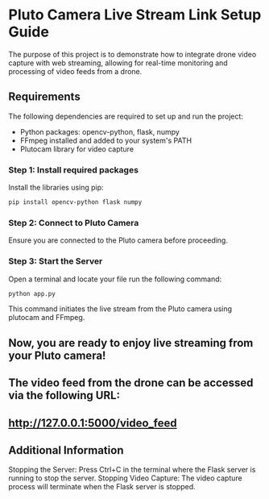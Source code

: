 # Pluto Camera Live Stream Link Setup Guide

The purpose of this project is to demonstrate how to integrate drone video capture with web streaming, allowing for real-time monitoring and processing of video feeds from a drone.

## Requirements
The following dependencies are required to set up and run the project:

- Python packages: opencv-python, flask, numpy 
- FFmpeg installed and added to your system's PATH
- Plutocam library for video capture


### Step 1: Install required packages

Install the libraries using pip:
```bash
pip install opencv-python flask numpy
```

### Step 2: Connect to Pluto Camera
Ensure you are connected to the Pluto camera before proceeding.

### Step 3: Start the Server
Open a terminal and locate your file run the following command:

```bash
python app.py
```
This command initiates the live stream from the Pluto camera using plutocam and FFmpeg.

## Now, you are ready to enjoy live streaming from your Pluto camera! 
## The video feed from the drone can be accessed via the following URL:
## http://127.0.0.1:5000/video_feed

## Additional Information
Stopping the Server: Press Ctrl+C in the terminal where the Flask server is running to stop the server.
Stopping Video Capture: The video capture process will terminate when the Flask server is stopped.
